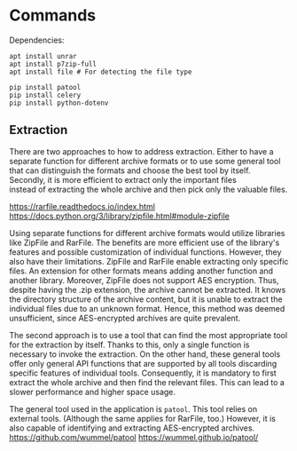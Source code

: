 # Commands

Dependencies:

```shell
apt install unrar
apt install p7zip-full
apt install file # For detecting the file type
```

```shell
pip install patool
pip install celery
pip install python-dotenv
```

## Extraction

There are two approaches to how to address extraction.
Either to have a separate function for different archive formats
or to use some general tool that can distinguish the formats and choose the best tool by itself.
Secondly, it is more efficient to extract only the important files  
instead of extracting the whole archive and then pick only the valuable files.

https://rarfile.readthedocs.io/index.html
https://docs.python.org/3/library/zipfile.html#module-zipfile

Using separate functions for different archive formats would utilize libraries like ZipFile and RarFile.
The benefits are more efficient use of the library's features and possible customization of individual functions.
However, they also have their limitations.
ZipFile and RarFile enable extracting only specific files.
An extension for other formats means adding another function and another library.
Moreover, ZipFile does not support AES encryption.
Thus, despite having the .zip extension, the archive cannot be extracted.
It knows the directory structure of the archive content, but it is unable to extract the individual files due to an unknown format.
Hence, this method was deemed unsufficient, since AES-encrypted archives are quite prevalent. 

The second approach is to use a tool that can find the most appropriate tool for the extraction by itself.
Thanks to this, only a single function is necessary to invoke the extraction.
On the other hand, these general tools offer only general API functions that are supported by all tools discarding specific features of individual tools.
Consequently, it is mandatory to first extract the whole archive and then find the relevant files.
This can lead to a slower performance and higher space usage.

The general tool used in the application is `patool`.
This tool relies on external tools.
(Although the same applies for RarFile, too.)
However, it is also capable of identifying and extracting AES-encrypted archives.
https://github.com/wummel/patool
https://wummel.github.io/patool/
